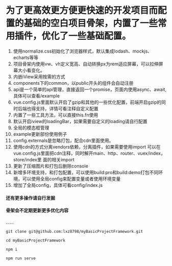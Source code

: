 # 为了更高效更方便更快速的开发项目而配置的基础的空白项目骨架，内置了一些常用插件，优化了一些基础配置。
01. 使用normalize.css初始化了浏览器样式，默认集成lodash、mockjs、echarts等等
02. 项目骨架内使用vw、vh定义宽高、自动转换px为rem适应屏幕，可以拉伸屏幕大小看变化。
03. 内嵌iView采用按需的方式
04. components下的common，以public开头的组件会自动注册
05. api是一个简单的api管理，直接返回一个promise，页面内使用async、await,具体可以查看/example
06. vue.config.js里面默认开启了gzip和其他的一些优化配置，前端开启gzip的同时后端也得支持，详情可看注释自定义配置
07. 内置了一些工具方法，可以直接this.fn使用
08. 默认开启iview的loadingBar，如果需要自定义的loading请自行配置
09. 全局的模态框管理
10. example更新部份使用例子
11. config.externals是忽略打包，配合cdn里面使用。
12. 使用cdn的方式分离vendors依赖，分离插件，如果需要使用import 可以在vue.config.js里面把cdn注释，同时解开main、http、router、vuex/index，store/index里
    面的相关import
13. 更新了压缩图片和打包后删除console
14. 新增多环境支持，和打包配置，可以使用build:pro和build:demo打包不同环境，可以使用全局config来配置变量或者使用环境变量
15. 增加了全局config，具体可看config/index.js

#### 还有更多操作请自行发掘
#### 骨架会不定期更新更多优化内容
......

```
git clone git@github.com:lxz8798/myBasicProjectFramework.git
```
```
cd myBasicProjectFramework
```
```
npm i
```
```
npm run serve
```